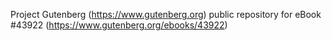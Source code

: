Project Gutenberg (https://www.gutenberg.org) public repository for eBook #43922 (https://www.gutenberg.org/ebooks/43922)
